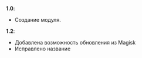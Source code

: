 **1.0**:
- Создание модуля.

**1.2**:
- Добавлена возможность обновления из Magisk
- Исправлено название
